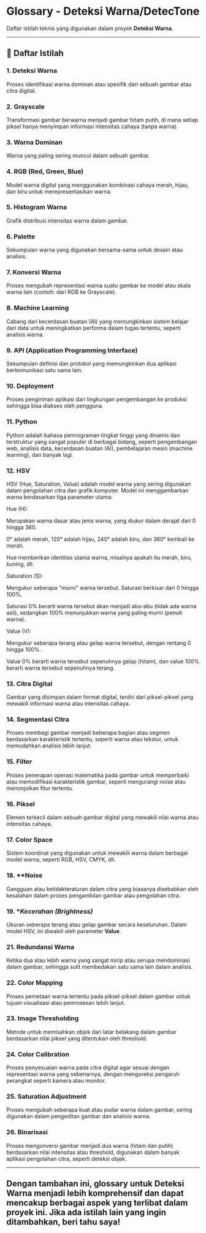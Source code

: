 # Glossary - Deteksi Warna/DetecTone

Daftar istilah teknis yang digunakan dalam proyek **Deteksi Warna**.

---

## 🧩 Daftar Istilah

### 1. Deteksi Warna
Proses identifikasi warna dominan atau spesifik dari sebuah gambar atau citra digital.

### 2. Grayscale
Transformasi gambar berwarna menjadi gambar hitam putih, di mana setiap piksel hanya menyimpan informasi intensitas cahaya (tanpa warna).

### 3. Warna Dominan
Warna yang paling sering muncul dalam sebuah gambar.

### 4. RGB (Red, Green, Blue)
Model warna digital yang menggunakan kombinasi cahaya merah, hijau, dan biru untuk merepresentasikan warna.

### 5. Histogram Warna
Grafik distribusi intensitas warna dalam gambar.

### 6. Palette
Sekumpulan warna yang digunakan bersama-sama untuk desain atau analisis.

### 7. Konversi Warna
Proses mengubah representasi warna suatu gambar ke model atau skala warna lain (contoh: dari RGB ke Grayscale).

### 8. Machine Learning
Cabang dari kecerdasan buatan (AI) yang memungkinkan sistem belajar dari data untuk meningkatkan performa dalam tugas tertentu, seperti analisis warna.

### 9. API (Application Programming Interface)
Sekumpulan definisi dan protokol yang memungkinkan dua aplikasi berkomunikasi satu sama lain.

### 10. Deployment
Proses pengiriman aplikasi dari lingkungan pengembangan ke produksi sehingga bisa diakses oleh pengguna.

### 11. Python 
Python adalah bahasa pemrograman tingkat tinggi yang dinamis dan terstruktur yang sangat populer di berbagai bidang, seperti pengembangan web, analisis data, kecerdasan buatan (AI), pembelajaran mesin (machine learning), dan banyak lagi.

### 12. HSV
HSV (Hue, Saturation, Value) adalah model warna yang sering digunakan dalam pengolahan citra dan grafik komputer. Model ini menggambarkan warna berdasarkan tiga parameter utama:

Hue (H):

Merupakan warna dasar atau jenis warna, yang diukur dalam derajat dari 0 hingga 360.

0° adalah merah, 120° adalah hijau, 240° adalah biru, dan 360° kembali ke merah.

Hue memberikan identitas utama warna, misalnya apakah itu merah, biru, kuning, dll.

Saturation (S):

Mengukur seberapa "murni" warna tersebut. Saturasi berkisar dari 0 hingga 100%.

Saturasi 0% berarti warna tersebut akan menjadi abu-abu (tidak ada warna asli), sedangkan 100% menunjukkan warna yang paling murni (penuh warna).

Value (V):

Mengukur seberapa terang atau gelap warna tersebut, dengan rentang 0 hingga 100%.

Value 0% berarti warna tersebut sepenuhnya gelap (hitam), dan value 100% berarti warna tersebut sepenuhnya terang.

### 13. Citra Digital
Gambar yang disimpan dalam format digital, terdiri dari piksel-piksel yang mewakili informasi warna atau intensitas cahaya.

### 14. Segmentasi Citra
Proses membagi gambar menjadi beberapa bagian atau segmen berdasarkan karakteristik tertentu, seperti warna atau tekstur, untuk memudahkan analisis lebih lanjut.

### 15. Filter
Proses penerapan operasi matematika pada gambar untuk memperbaiki atau memodifikasi karakteristik gambar, seperti mengurangi noise atau menonjolkan fitur tertentu.

### 16. Piksel
Elemen terkecil dalam sebuah gambar digital yang mewakili nilai warna atau intensitas cahaya.

### 17. Color Space
Sistem koordinat yang digunakan untuk mewakili warna dalam berbagai model warna, seperti RGB, HSV, CMYK, dll.

### 18. **Noise
Gangguan atau ketidakteraturan dalam citra yang biasanya disebabkan oleh kesalahan dalam proses pengambilan gambar atau pengolahan citra.

### 19. **Kecerahan (Brightness)*
Ukuran seberapa terang atau gelap gambar secara keseluruhan. Dalam model HSV, ini diwakili oleh parameter **Value**.

### 21. **Redundansi Warna**
Ketika dua atau lebih warna yang sangat mirip atau serupa mendominasi dalam gambar, sehingga sulit membedakan satu sama lain dalam analisis.

### 22. **Color Mapping**
Proses pemetaan warna tertentu pada piksel-piksel dalam gambar untuk tujuan visualisasi atau pemrosesan lebih lanjut.

### 23. **Image Thresholding**
Metode untuk memisahkan objek dari latar belakang dalam gambar berdasarkan nilai piksel yang ditentukan oleh threshold.

### 24. **Color Calibration**
Proses penyesuaian warna pada citra digital agar sesuai dengan representasi warna yang sebenarnya, dengan mengoreksi pengaruh perangkat seperti kamera atau monitor.

### 25. **Saturation Adjustment**
Proses mengubah seberapa kuat atau pudar warna dalam gambar, sering digunakan dalam pengeditan gambar dan analisis warna.

### 26. **Binarisasi**
Proses mengonversi gambar menjadi dua warna (hitam dan putih) berdasarkan nilai intensitas atau threshold, digunakan dalam banyak aplikasi pengolahan citra, seperti deteksi objek.

---

Dengan tambahan ini, glossary untuk **Deteksi Warna** menjadi lebih komprehensif dan dapat mencakup berbagai aspek yang terlibat dalam proyek ini. Jika ada istilah lain yang ingin ditambahkan, beri tahu saya!
---


